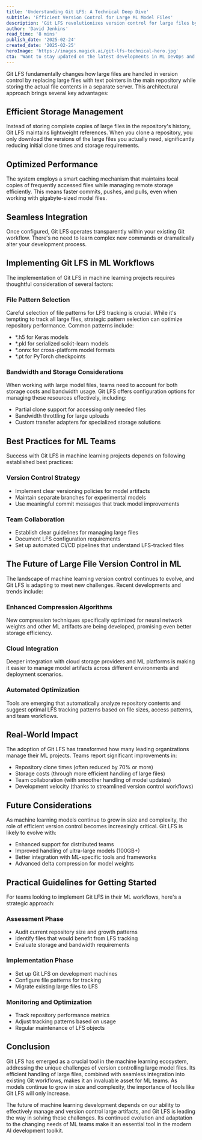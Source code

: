 ```yaml
---
title: 'Understanding Git LFS: A Technical Deep Dive'
subtitle: 'Efficient Version Control for Large ML Model Files'
description: 'Git LFS revolutionizes version control for large files by using text pointers and separate storage servers, making it ideal for ML projects. Learn about its efficient storage management, optimized performance, and seamless integration with existing Git workflows.'
author: 'David Jenkins'
read_time: '8 mins'
publish_date: '2025-02-24'
created_date: '2025-02-25'
heroImage: 'https://images.magick.ai/git-lfs-technical-hero.jpg'
cta: 'Want to stay updated on the latest developments in ML DevOps and version control? Follow us on LinkedIn for expert insights and best practices in managing large-scale machine learning projects.'
---
```


Git LFS fundamentally changes how large files are handled in version control by replacing large files with text pointers in the main repository while storing the actual file contents in a separate server. This architectural approach brings several key advantages:

## Efficient Storage Management

Instead of storing complete copies of large files in the repository's history, Git LFS maintains lightweight references. When you clone a repository, you only download the versions of the large files you actually need, significantly reducing initial clone times and storage requirements.

## Optimized Performance

The system employs a smart caching mechanism that maintains local copies of frequently accessed files while managing remote storage efficiently. This means faster commits, pushes, and pulls, even when working with gigabyte-sized model files.

## Seamless Integration

Once configured, Git LFS operates transparently within your existing Git workflow. There's no need to learn complex new commands or dramatically alter your development process.

## Implementing Git LFS in ML Workflows

The implementation of Git LFS in machine learning projects requires thoughtful consideration of several factors:

### File Pattern Selection

Careful selection of file patterns for LFS tracking is crucial. While it's tempting to track all large files, strategic pattern selection can optimize repository performance. Common patterns include:

- *.h5 for Keras models
- *.pkl for serialized scikit-learn models
- *.onnx for cross-platform model formats
- *.pt for PyTorch checkpoints

### Bandwidth and Storage Considerations

When working with large model files, teams need to account for both storage costs and bandwidth usage. Git LFS offers configuration options for managing these resources effectively, including:

- Partial clone support for accessing only needed files
- Bandwidth throttling for large uploads
- Custom transfer adapters for specialized storage solutions

## Best Practices for ML Teams

Success with Git LFS in machine learning projects depends on following established best practices:

### Version Control Strategy

- Implement clear versioning policies for model artifacts
- Maintain separate branches for experimental models
- Use meaningful commit messages that track model improvements

### Team Collaboration

- Establish clear guidelines for managing large files
- Document LFS configuration requirements
- Set up automated CI/CD pipelines that understand LFS-tracked files

## The Future of Large File Version Control in ML

The landscape of machine learning version control continues to evolve, and Git LFS is adapting to meet new challenges. Recent developments and trends include:

### Enhanced Compression Algorithms

New compression techniques specifically optimized for neural network weights and other ML artifacts are being developed, promising even better storage efficiency.

### Cloud Integration

Deeper integration with cloud storage providers and ML platforms is making it easier to manage model artifacts across different environments and deployment scenarios.

### Automated Optimization

Tools are emerging that automatically analyze repository contents and suggest optimal LFS tracking patterns based on file sizes, access patterns, and team workflows.

## Real-World Impact

The adoption of Git LFS has transformed how many leading organizations manage their ML projects. Teams report significant improvements in:

- Repository clone times (often reduced by 70% or more)
- Storage costs (through more efficient handling of large files)
- Team collaboration (with smoother handling of model updates)
- Development velocity (thanks to streamlined version control workflows)

## Future Considerations

As machine learning models continue to grow in size and complexity, the role of efficient version control becomes increasingly critical. Git LFS is likely to evolve with:

- Enhanced support for distributed teams
- Improved handling of ultra-large models (100GB+)
- Better integration with ML-specific tools and frameworks
- Advanced delta compression for model weights

## Practical Guidelines for Getting Started

For teams looking to implement Git LFS in their ML workflows, here's a strategic approach:

### Assessment Phase

- Audit current repository size and growth patterns
- Identify files that would benefit from LFS tracking
- Evaluate storage and bandwidth requirements

### Implementation Phase

- Set up Git LFS on development machines
- Configure file patterns for tracking
- Migrate existing large files to LFS

### Monitoring and Optimization

- Track repository performance metrics
- Adjust tracking patterns based on usage
- Regular maintenance of LFS objects

## Conclusion

Git LFS has emerged as a crucial tool in the machine learning ecosystem, addressing the unique challenges of version controlling large model files. Its efficient handling of large files, combined with seamless integration into existing Git workflows, makes it an invaluable asset for ML teams. As models continue to grow in size and complexity, the importance of tools like Git LFS will only increase.

The future of machine learning development depends on our ability to effectively manage and version control large artifacts, and Git LFS is leading the way in solving these challenges. Its continued evolution and adaptation to the changing needs of ML teams make it an essential tool in the modern AI development toolkit.